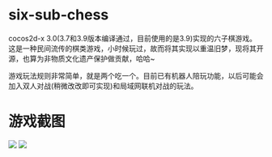 # six-sub-chess
cocos2d-x 3.0(3.7和3.9版本编译通过，目前使用的是3.9)实现的六子棋游戏。这是一种民间流传的棋类游戏，小时候玩过，故而将其实现以重温旧梦，现将其开源，也算为非物质文化遗产保护做贡献，哈哈~

游戏玩法规则非常简单，就是两个吃一个。目前已有机器人陪玩功能，以后可能会加入双人对战(稍微改改即可实现)和局域网联机对战的玩法。

# 游戏截图
![](https://raw.githubusercontent.com/zhangpanyi/six-sub-chess/master/screenshot/1.png)
![](https://raw.githubusercontent.com/zhangpanyi/six-sub-chess/master/screenshot/2.png)
